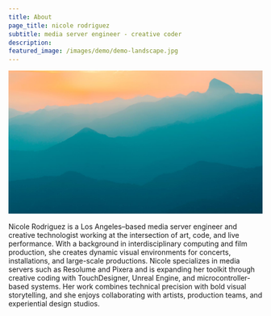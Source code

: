 ```yaml
---
title: About            
page_title: nicole rodriguez
subtitle: media server engineer - creative coder
description: 
featured_image: /images/demo/demo-landscape.jpg
---
```


![](/images/demo/demo-landscape.jpg)

Nicole Rodriguez is a Los Angeles–based media server engineer and creative technologist working at the intersection of art, code, and live performance. With a background in interdisciplinary computing and film production, she creates dynamic visual environments for concerts, installations, and large-scale productions. Nicole specializes in media servers such as Resolume and Pixera and is expanding her toolkit through creative coding with TouchDesigner, Unreal Engine, and microcontroller-based systems. Her work combines technical precision with bold visual storytelling, and she enjoys collaborating with artists, production teams, and experiential design studios.
